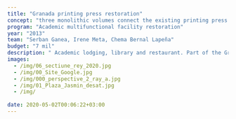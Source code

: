 ```yaml
---
title: "Granada printing press restoration"
concept: "three monolithic volumes connect the existing printing press monument with Jasmin square of Granada"
program: "Academic multifunctional facility restoration"
year: "2013"
team: "Serban Ganea, Irene Meta, Chema Bernal Lapeña"
budget: "7 mil"
description: " Academic lodging, library and restaurant. Part of the Granada Architecture restoration courses, the proposal connects and expands the former printing press into a multifunctional facility."
images:
  - /img/06_sectiune_rey_2020.jpg
  - /img/00_Site_Google.jpg
  - /img/000_perspective_2_ray_a.jpg
  - /img/01_Plaza_Jasmin_desat.jpg
  - /img/
  
date: 2020-05-02T00:06:22+03:00
---
```

